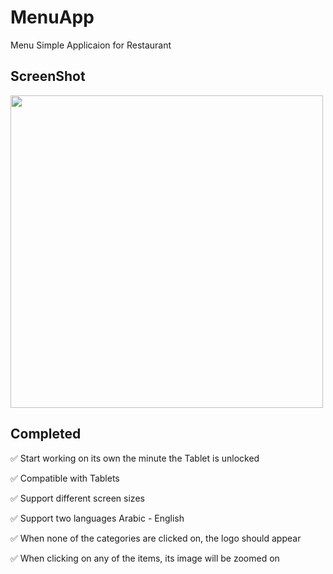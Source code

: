 # MenuApp
Menu Simple Applicaion for Restaurant

## ScreenShot 
<img src="https://i.imgur.com/4Eqqxnj.gif" width="500">

## Completed
:white_check_mark: Start working on its own the minute the Tablet is unlocked 

:white_check_mark: Compatible with Tablets 

:white_check_mark: Support different screen sizes

:white_check_mark: Support two languages Arabic - English

:white_check_mark: When none of the categories are clicked on, the logo should appear

:white_check_mark: When clicking on any of the items, its image will be zoomed on 

